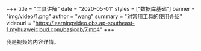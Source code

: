 +++
title = "工具讲解"
date = "2020-05-01"
styles = ["数据库基础"]
banner = "img/video/1.png"
author = "wang"
summary = "对常用工具的使用介绍"
videourl = "https://learningvideo.obs.ap-southeast-1.myhuaweicloud.com/basicdb/7.mp4"
+++

我是视频的内容详情。